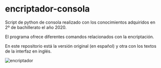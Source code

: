 # encriptador-consola

Script de python de consola realizado con los conocimientos adquiridos en 2º de bachillerato el año 2020.

El programa ofrece diferentes comandos relacionados con la encriptación.

En este repositorio está la versión original (en español) y otra con los textos de la interfaz en inglés.

![encriptador](https://user-images.githubusercontent.com/86477169/160453323-9c0fc13c-6b5a-46f1-be03-3f7d660a654e.png)
